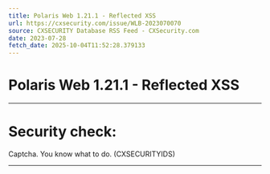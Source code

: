 ```yaml
---
title: Polaris Web 1.21.1 - Reflected XSS
url: https://cxsecurity.com/issue/WLB-2023070070
source: CXSECURITY Database RSS Feed - CXSecurity.com
date: 2023-07-28
fetch_date: 2025-10-04T11:52:28.379133
---
```


# Polaris Web 1.21.1 - Reflected XSS

---

# Security check:

Captcha. You know what to do. (CXSECURITYIDS)

---